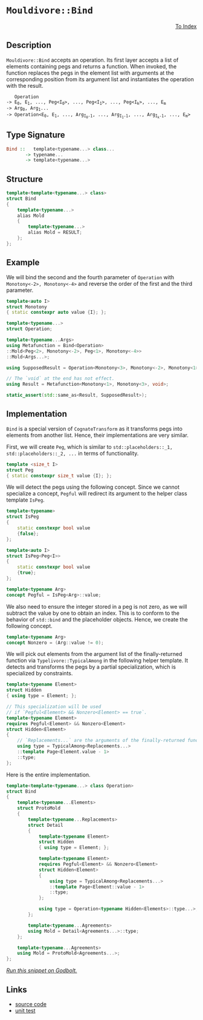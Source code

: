<!-- Copyright 2024 Feng Mofan
SPDX-License-Identifier: Apache-2.0 -->

# `Mouldivore::Bind`

<p style='text-align: right;'><a href="../../../index.md#higher-order-modifications">To Index</a></p>

## Description

`Mouldivore::Bind` accepts an operation.
Its first layer accepts a list of elements containing pegs and returns a function.
When invoked, the function replaces the pegs in the element list with arguments at the corresponding position from its argument list and instantiates the operation with the result.

<pre><code>   Operation
-> E<sub>0</sub>, E<sub>1</sub>, ..., Peg&lt;I<sub>0</sub>&gt;, ..., Peg&lt;I<sub>1</sub>&gt;, ..., Peg&lt;I<sub>k</sub>&gt;, ..., E<sub>m</sub>
-> Arg<sub>0</sub>, Arg<sub>1</sub>...
-> Operation&lt;E<sub>0</sub>, E<sub>1</sub>, ..., Arg<sub>I<sub>0</sub>-1</sub>, ..., Arg<sub>I<sub>1</sub>-1</sub>, ..., Arg<sub>I<sub>k</sub>-1</sub>, ..., E<sub>m</sub>&gt;</code></pre>

## Type Signature

```Haskell
Bind ::   template<typename...> class...
       -> typename...
       -> template<typename...>
```

## Structure

```C++
template<template<typename...> class>
struct Bind
{
    template<typename...>
    alias Mold
    {
        template<typename...>
        alias Mold = RESULT;
    };
};
```

## Example

We will bind the second and the fourth parameter of `Operation` with `Monotony<-2>, Monotony<-4>` and reverse the order of the first and the third parameter.

```C++
template<auto I>
struct Monotony
{ static constexpr auto value {I}; };

template<typename...>
struct Operation;

template<typename...Args>
using Metafunction = Bind<Operation>
::Mold<Peg<2>, Monotony<-2>, Peg<1>, Monotony<-4>>
::Mold<Args...>;

using SupposedResult = Operation<Monotony<3>, Monotony<-2>, Monotony<1>, Monotony<-4>>;

// The `void` at the end has not effect.
using Result = Metafunction<Monotony<1>, Monotony<3>, void>;

static_assert(std::same_as<Result, SupposedResult>);
```

## Implementation

`Bind` is a special version of `CognateTransform` as it transforms pegs into elements from another list. Hence, their implementations are very similar.

First, we will create `Peg`, which is similar to `std::placeholders::_1, std::placeholders::_2, ...` in terms of functionality.

```C++
template <size_t I>
struct Peg
{ static constexpr size_t value {I}; };
```

We will detect the pegs using the following concept.
Since we cannot specialize a concept, `Pegful` will redirect its argument to the helper class template `IsPeg`.

```C++
template<typename>
struct IsPeg
{
    static constexpr bool value
    {false};
};

template<auto I>
struct IsPeg<Peg<I>>
{
    static constexpr bool value
    {true};
};

template<typename Arg>
concept Pegful = IsPeg<Arg>::value;
```

We also need to ensure the integer stored in a peg is not zero, as we will subtract the value by one to obtain an index.
This is to conform to the behavior of `std::bind` and the placeholder objects.
Hence, we create the following concept.

```C++
template<typename Arg>
concept Nonzero = (Arg::value != 0);
```

We will pick out elements from the argument list of the finally-returned function via `Typelivore::TypicalAmong` in the following helper template.
It detects and transforms the pegs by a partial specialization, which is specialized by constraints.

```C++
template<typename Element>
struct Hidden
{ using type = Element; };

// This specialization will be used
// if `Pegful<Element> && Nonzero<Element> == true`.
template<typename Element>
requires Pegful<Element> && Nonzero<Element>
struct Hidden<Element> 
{
    // `Replacements...` are the arguments of the finally-returned function
    using type = TypicalAmong<Replacements...>
    ::template Page<Element.value - 1>
    ::type;
};
```

Here is the entire implementation.

```C++
template<template<typename...> class Operation>
struct Bind
{
    template<typename...Elements>
    struct ProtoMold
    {
        template<typename...Replacements>
        struct Detail
        {
            template<typename Element>
            struct Hidden 
            { using type = Element; };

            template<typename Element>
            requires Pegful<Element> && Nonzero<Element>
            struct Hidden<Element>
            { 
                using type = TypicalAmong<Replacements...>
                ::template Page<Element::value - 1>
                ::type; 
            };

            using type = Operation<typename Hidden<Elements>::type...>;
        };

        template<typename...Agreements>
        using Mold = Detail<Agreements...>::type;
    };

    template<typename...Agreements>
    using Mold = ProtoMold<Agreements...>;
};
```

[*Run this snippet on Godbolt.*](https://godbolt.org/#z:OYLghAFBqd5QCxAYwPYBMCmBRdBLAF1QCcAaPECAMzwBtMA7AQwFtMQByARg9KtQYEAysib0QXACx8BBAKoBnTAAUAHpwAMvAFYTStJg1DIApACYAQuYukl9ZATwDKjdAGFUtAK4sGIAKwAzKSuADJ4DJgAcj4ARpjEEmYA7KQADqgKhE4MHt6%2BehlZjgLhkTEs8YlcXBq2mPYlDEIETMQEeT5%2BQfWNOS1tBGXRcQlJqQqt7Z0FXLZTQxEjlWM1GgCUtqhexMjsHOaBEcjeWADUJoFuyJPoWFSX2CYaAILPLwD0AFQ/X2fKmGAZ1%2BXw%2B7wImBYaQMEIuVyyAC9MAB9AhnACSj3ek2IXgc/0B7xMyQsZ0mTEcyDOaAYk0wqjSxDJeCRqLOADcxF5MBcSZjkgARS6k4lCwJWV7vb6/AnAKheWjA35g14QqEwzCXNwEACeaUYrE1gSerxxeLR6IUAOARJJ7zODrJrUp1IEdIZTNiqE8HK5mtejt5FioYiUouFtrFEreqsh0IpRrcTC8RAxWNNBFx%2BMt1q1uaumON6bedoDjvJLpp7sZZy9Ps53n9L0DxIsme54fFkYjktj6oTWt1%2BuYbDOL2INqLrxpezSaOt8sVlwFGKthKu48n2BAIAbHa7vc%2BILOUQESOIqCVPxVLzV8Yhg71BtHm%2BLM8wc5PZ4Sl%2BXZwgm47nuPJgGAf4bD2MZHjKAAqep4KItAvCwAhAiCN53hqj7DoaAB0%2BHYPQbCCAoxZmvicFpAhYjIahQadtG4JxlhVxDs%2BPIAGJ4MQkxke2FHwYhtFGFqXE8QQxatvajqYQO8IsiiFrFoG5HzheRDKEwwA8lJgqQdJDqyQ%2B8mskpU7No6xCYAAjl43GYAo/6FmKAoQWWDqqf86moJp2laoWJoWQ6rZnF4WRGGcbFwiuYm8eKvJRkS7mRcxclJimqD4bhLzAFZkKMAQpHmYGYURECvk6YEK7KN5FVajleXEYVWWPDubH6XpB5QUZiZsSOnHcZMpCRU%2B/VnEImA0ugw19Xh%2BEAPIEAgCRFYFnmUdRSEoSJVyxQQw0TVNw2LctPEteZUnJT1WqIopabFeW/FqagGlaTpyUhaVEVRX%2BG1Cdtk5uCdK3nduIA9V5L0%2BW9/lnAAtGcZiteDT7Cgl%2BlXalxluLdbIBQZZxWbZ9mORAznLm5QVOlmz2vX5BbKY6n3hUCP1VWce1owxSVU9dJl3fjyVE3ZVmk%2BTVVcOsBOeTVUN1QzD3BSSoUsyN%2BrReNk0COgXOdYxmP9tjyZEFlDWYPlJGMw6X3lW9Guy3TiZmxbzX4ViXXc4e0o/GcFgROgV6gkxhu9VjvWjXNuGPNSBgKI5836sQFI5HxNO%2B/7trRoGfPahHbBZYRLurdLT2Q0QACyng6x9pZU9nYfYexWUAEofgYexNcXyUqaXAqYK0dAEy2teBqPMkN6xec8oXTVW2Pj1pwAEngdyMBc3fz8zZVq5VK4zwVuuJYe8%2Bjzns2jvvghzyfwsk7Ki5apfEnGhcZgAGzmG/X4MOeqCP0RB9FYn2puaM4y9V4MH/i7a%2Bm9lZD2AdbVWbMVx/RogDLUrd4wdwKgoUG8CEFtTDv8GGVwn5AT9PDM4XAYEEJRvqLmG8x6eygggxB29kFnATgkZOAhG5jXAVgSBpCAGW2NG1J8eCuon2YfglKIc%2BGR2dp3GhKtt6V1oAHP8fcB60Hqrlc2ndQbiPoVIpmeseb13kZPHC%2Bd8JKJwXPG2Zx1GaPZg7VALi9GNRwZIxi5ivYgkCUEm83s/gwQcoVQOISgkxOvDzQ4xxTiVWuAIWchVJJ9nvImY2l5BYvE8pXBgUMGA6kzk6ZOVIqwQg9GcHJvpGxBn5FGdGHtMksVzjYzAeCMxpy4UnJoGNbwTw6U3OxE4u4vCceXfuTB5QMAcDkDWfsGA6yuH0nhQjAo7k8VcfMbgkbGmGoU4ppSrhwwOdgYaezqGHOcQIE5Wo4aSHdlskAOy3CblwW7IsrTJmqyEF4NIRRMDoFbgoBUaI/zrIGVcY5RASlakCI8I59z4WnLcOc5Fdyiloq1Dcy52KHlnOeT8p4vyPgfDODBZaFw34aHZKgFeJg6W1LREtHkrgzgICYI5HFZxMBUCoJNAgUdXhOLBRCjW0zWhzIWbw2FqKBDovxSinFSrEVYoZUyn5%2Bt8nOgQsiHlSh2gQFuDuBQhpDVFTcBK2g%2B1xqAuBaChyELHhS3FBwTYtBOD%2BF4H4DgWhSCoE4G4aw1gyTbF2DpMwgQeCkAIJoT1mwADWARJC4Q0JILgyRAgaH8Bod%2Bb8zAAA5i36E4JIXgLAJAaDqP6wNwaOC8AUCAOoCaA2etIHAWAMBEAgG2AQNIKZyCUDQFCOgCQoiGk4KoYtb84Zv0kGcYAyAqRSFwmYXgILCAkBXnofgggRBiHYFIGQghFAqHUB20gug5gAHck5pE4DwL1Pq/WJqDZweaKYh1olQFQM4s752LuXauqh6azD/g8OO%2BgTJDiS14O2rQmwIBIDHVRWDI6IDoYnYkYAUgzB8DoBCHilBYgftiBENoOpn28Eo8wYgOp5qxG0MK2jpAx1NXmgwWgNHr1YFiF4YASZaC0BbdwXgWAWCGGAOIfj9kFnsgch%2B%2Bkk0Uz7DjRECE3rr20DwLEJOjGPBYA/ZmPA1aJOkCU8QL0Sg%2B7SaMHpowibNhUAMMABQAA1PAmA71cP9XGg9whEInukEFi9agP23v0DJlAYbLD6H0y2yAmxUBzhyOJuGtxlymEsNYMwDbrPEBXsplLvRhU5BcCsmYfg5hhCWBUKohRMjZAEDV5rxQcjDEa6scrcrmgLHa3MOwFWBADHaN10Y1R5iDCGzNibDWpsSE2AoSNexlvlo4L60g9beCNsA3OhdS6V1rog/%2BXAO64MxoQ/GlzmxlpMCwIkCAKaQCSECLhAAnIEZIkhM1mEkHSvNb9PubcraQatsbcJvy4G/Ytn3i2w/8Fm/w32347Y/Y25trbbsdpQ721D/af3DooNh1AMHJ3To4G0Fg7JkhwyYDHGTVDPu4S4Bmrd%2BAiDFfQPu2QR7xCnvC0oSL17dCEYfUwJ9EnX1bffdext37B0pjOP%2B2pxBaf08ZycZnXBWfs40FB8nGGEiv0CGYdYiGXNdrQ8b3DWGcOwZADTuncMddGD17UIjdqVpkYo1Rxj7H6PUeY6xhw7HOMFW47xj9AmhMibE%2BxqTMm5OBvwFZRTynr2qeQOp9jWmGgfr0wZ6jxn9iBrMxZuN1nbOYHsynsq1u3NaS8z5vzw52NBYF6Fs98gRdXsDeLmLznctWAS8X5LL2g3pbdJwLLBBVkClH/lwrCQeelanyN/rVX3CeC6Hoer5QltzCKK13Ie/ZjpBa00SbKxptb6aONjoF/at9cfwsW/TXhuDZf3ockC2j878NtVsdh1tJZNtttdtP0OB1dNcGcmcIo9c2cM1zsucSAzcbskMk1SAHsntKBZdwdIdWdM1khUdkgc1JAAdF05goCsdbAccsD8d4BCcB1f0Hc7dYMp02BOAacQMWAFB2QqR2QkCNRJhOdLs905gu8QsJAwtZAIsB8dAQBghJdpcX0ID5cG0v1ic/0ANeCl1%2BDBCOQRCExJgjcKcrtAhAhLdcdkMbcUAOCEh2CLDdxkAgVkRhDPtkRRCCBDUNdF1vcSMW0IByNr1g9A9LNwimMWM2NLNI9BBo8%2BM09MBBNhMxBE9LNk9HNy9JMFNHAlNxNA0c889LMC8dNA1i9DMdQy9TNisq9eAa9Mg69IQG9nM8c%2BB3NW9fN/NO9%2BcZChd5D%2B8otlDh9jB4sbAJ94BUsZ9aROAPgzVl9LACs9sisStJ8VsGhRs/AIBXA5tD9lgv8r9Os2tf8T9r8utFsgDhtNj%2Bsn85sH9%2BgP9LjDj/9n98hX9XjP9VgVs1sT1ZdIDMdOBYC%2BCBChCTCIQzCIALtucMCbDGD7tMBHsxgp8dNCCQAzBWcrD/B80s1a0rDkg4cMcFdOBsc207tSBU1JB/Avt/Bi135PtJBPsc0fsuBggdNAhNC9sSTbDsCdNN0iStCm0eT1hNhrMshnBJAgA%3D)

## Links

- [source code](../../../../conceptrodon/descend/descend/mouldivore/bind.hpp)
- [unit test](../../../../tests/unit/metafunctions/mouldivore/bind.test.hpp)
